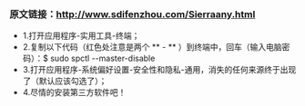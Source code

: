 ### 原文链接：http://www.sdifenzhou.com/Sierraany.html

* 1.打开应用程序-实用工具-终端；
* 2.复制以下代码（红色处注意是两个 ** - ** ）到终端中，回车（输入电脑密码）：$ sudo spctl --master-disable
* 3.打开应用程序-系统偏好设置-安全性和隐私-通用，消失的任何来源终于出现了（默认应该勾选了）；
* 4.尽情的安装第三方软件吧！
